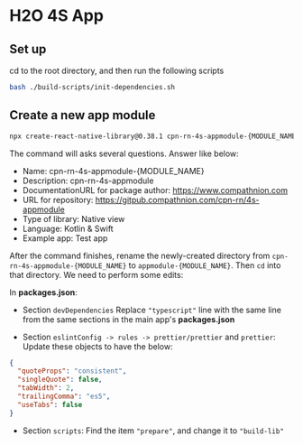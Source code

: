 # H2O 4S App

## Set up

cd to the root directory, and then run the following scripts

```bash
bash ./build-scripts/init-dependencies.sh
```

## Create a new app module

```bash
npx create-react-native-library@0.38.1 cpn-rn-4s-appmodule-{MODULE_NAME}
```

The command will asks several questions. Answer like below:

- Name: cpn-rn-4s-appmodule-{MODULE_NAME}
- Description: cpn-rn-4s-appmodule
- DocumentationURL for package author: https://www.compathnion.com
- URL for repository: https://gitpub.compathnion.com/cpn-rn/4s-appmodule
- Type of library: Native view
- Language: Kotlin & Swift
- Example app: Test app

After the command finishes, rename the newly-created directory from
`cpn-rn-4s-appmodule-{MODULE_NAME}` to `appmodule-{MODULE_NAME}`. Then `cd`
into that directory. We need to perform some edits:

In **packages.json**:

- Section `devDependencies` Replace `"typescript"` line with the same line
  from the same sections in the main app's **packages.json**

- Section `eslintConfig -> rules -> prettier/prettier` and `prettier`: Update
  these objects to have the below:

```json
{
  "quoteProps": "consistent",
  "singleQuote": false,
  "tabWidth": 2,
  "trailingComma": "es5",
  "useTabs": false
}
```

- Section `scripts`: Find the item `"prepare"`, and change it to `"build-lib"`